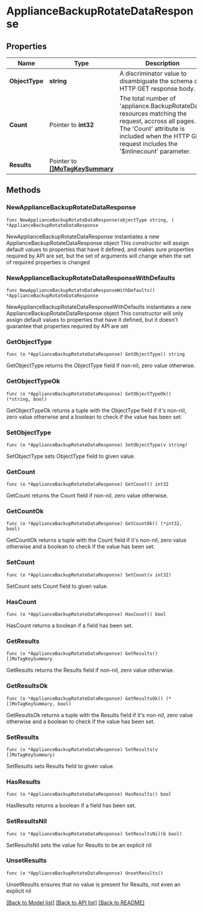 # ApplianceBackupRotateDataResponse

## Properties

Name | Type | Description | Notes
------------ | ------------- | ------------- | -------------
**ObjectType** | **string** | A discriminator value to disambiguate the schema of a HTTP GET response body. | 
**Count** | Pointer to **int32** | The total number of &#39;appliance.BackupRotateData&#39; resources matching the request, accross all pages. The &#39;Count&#39; attribute is included when the HTTP GET request includes the &#39;$inlinecount&#39; parameter. | [optional] 
**Results** | Pointer to [**[]MoTagKeySummary**](MoTagKeySummary.md) |  | [optional] 

## Methods

### NewApplianceBackupRotateDataResponse

`func NewApplianceBackupRotateDataResponse(objectType string, ) *ApplianceBackupRotateDataResponse`

NewApplianceBackupRotateDataResponse instantiates a new ApplianceBackupRotateDataResponse object
This constructor will assign default values to properties that have it defined,
and makes sure properties required by API are set, but the set of arguments
will change when the set of required properties is changed

### NewApplianceBackupRotateDataResponseWithDefaults

`func NewApplianceBackupRotateDataResponseWithDefaults() *ApplianceBackupRotateDataResponse`

NewApplianceBackupRotateDataResponseWithDefaults instantiates a new ApplianceBackupRotateDataResponse object
This constructor will only assign default values to properties that have it defined,
but it doesn't guarantee that properties required by API are set

### GetObjectType

`func (o *ApplianceBackupRotateDataResponse) GetObjectType() string`

GetObjectType returns the ObjectType field if non-nil, zero value otherwise.

### GetObjectTypeOk

`func (o *ApplianceBackupRotateDataResponse) GetObjectTypeOk() (*string, bool)`

GetObjectTypeOk returns a tuple with the ObjectType field if it's non-nil, zero value otherwise
and a boolean to check if the value has been set.

### SetObjectType

`func (o *ApplianceBackupRotateDataResponse) SetObjectType(v string)`

SetObjectType sets ObjectType field to given value.


### GetCount

`func (o *ApplianceBackupRotateDataResponse) GetCount() int32`

GetCount returns the Count field if non-nil, zero value otherwise.

### GetCountOk

`func (o *ApplianceBackupRotateDataResponse) GetCountOk() (*int32, bool)`

GetCountOk returns a tuple with the Count field if it's non-nil, zero value otherwise
and a boolean to check if the value has been set.

### SetCount

`func (o *ApplianceBackupRotateDataResponse) SetCount(v int32)`

SetCount sets Count field to given value.

### HasCount

`func (o *ApplianceBackupRotateDataResponse) HasCount() bool`

HasCount returns a boolean if a field has been set.

### GetResults

`func (o *ApplianceBackupRotateDataResponse) GetResults() []MoTagKeySummary`

GetResults returns the Results field if non-nil, zero value otherwise.

### GetResultsOk

`func (o *ApplianceBackupRotateDataResponse) GetResultsOk() (*[]MoTagKeySummary, bool)`

GetResultsOk returns a tuple with the Results field if it's non-nil, zero value otherwise
and a boolean to check if the value has been set.

### SetResults

`func (o *ApplianceBackupRotateDataResponse) SetResults(v []MoTagKeySummary)`

SetResults sets Results field to given value.

### HasResults

`func (o *ApplianceBackupRotateDataResponse) HasResults() bool`

HasResults returns a boolean if a field has been set.

### SetResultsNil

`func (o *ApplianceBackupRotateDataResponse) SetResultsNil(b bool)`

 SetResultsNil sets the value for Results to be an explicit nil

### UnsetResults
`func (o *ApplianceBackupRotateDataResponse) UnsetResults()`

UnsetResults ensures that no value is present for Results, not even an explicit nil

[[Back to Model list]](../README.md#documentation-for-models) [[Back to API list]](../README.md#documentation-for-api-endpoints) [[Back to README]](../README.md)


